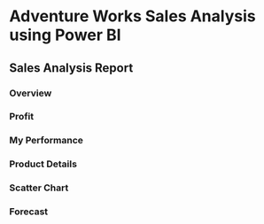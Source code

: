 # Adventure Works Sales Analysis using Power BI

## Sales Analysis Report

### Overview
### Profit
### My Performance
### Product Details
### Scatter Chart
### Forecast
